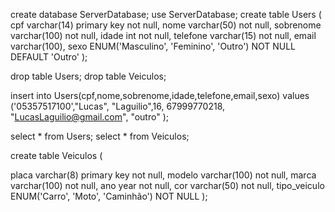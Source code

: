 create database ServerDatabase;
use ServerDatabase;
create table Users (
   cpf varchar(14) primary key not null,
   nome varchar(50) not null,
   sobrenome varchar(100) not null,
   idade   int not null, 
   telefone varchar(15) not null,
   email varchar(100),
    sexo ENUM('Masculino', 'Feminino', 'Outro') NOT NULL DEFAULT 'Outro'
);

drop table Users;
drop table Veiculos;
 
insert into Users(cpf,nome,sobrenome,idade,telefone,email,sexo) values ('05357517100',"Lucas", "Laguilio",16, 67999770218, "LucasLaguilio@gmail.com", "outro" );

select * from Users;
select * from Veiculos;



create table Veiculos (

  placa varchar(8) primary key not null,
  modelo varchar(100) not null,
  marca varchar(100) not null,
  ano year not null,
  cor varchar(50) not null,
  tipo_veiculo ENUM('Carro', 'Moto', 'Caminhão') NOT NULL 
);


